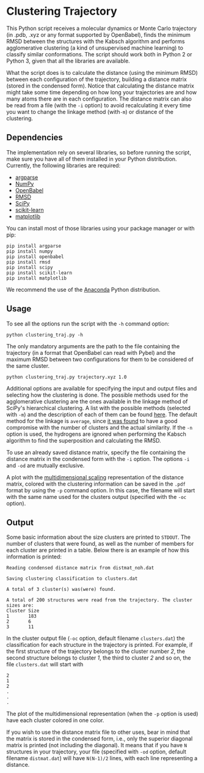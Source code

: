 # Clustering Trajectory
This Python script receives a molecular dynamics or Monte Carlo trajectory (in .pdb, .xyz or any format supported by OpenBabel), finds the minimum RMSD between the structures with the Kabsch algorithm and performs agglomerative clustering (a kind of unsupervised machine learning) to classify similar conformations. 
The script should work both in Python 2 or Python 3, given that all the libraries are available.

What the script does is to calculate the distance (using the minimum RMSD) between each configuration of the trajectory, building a distance matrix (stored in the condensed form).
Notice that calculating the distance matrix might take some time depending on how long your trajectories are and how many atoms there are in each configuration.
The distance matrix can also be read from a file (with the `-i` option) to avoid recalculating it every time you want to change the linkage method (with`-m`) or distance of the clustering.

## Dependencies
The implementation rely on several libraries, so before running the script, make sure you have all of them installed in your Python distribution.
Currently, the following libraries are required:
- [argparse](https://docs.python.org/3/library/argparse.html)
- [NumPy](http://www.numpy.org/)
- [OpenBabel](http://openbabel.org/)
- [RMSD](https://github.com/charnley/rmsd)
- [SciPy](https://www.scipy.org/)
- [scikit-learn](http://scikit-learn.org/stable/index.html)
- [matplotlib](https://matplotlib.org/)

You can install most of those libraries using your package manager or with pip:
```
pip install argparse
pip install numpy
pip install openbabel
pip install rmsd
pip install scipy
pip install scikit-learn
pip install matplotlib
```

We recommend the use of the [Anaconda](https://www.anaconda.com/download/) Python distribution.

## Usage
To see all the options run the script with the `-h` command option:
```
python clustering_traj.py -h
```

The only mandatory arguments are the path to the file containing the trajectory (in a format that OpenBabel can read with Pybel) and the maximum RMSD between two configurations for them to be considered of the same cluster.
```
python clustering_traj.py trajectory.xyz 1.0
```

Additional options are available for specifying the input and output files and selecting how the clustering is done.
The possible methods used for the agglomerative clustering are the ones available in the linkage method of SciPy's hierarchical clustering.
A list with the possible methods (selected with `-m`) and the description of each of them can be found [here](https://docs.scipy.org/doc/scipy-0.19.1/reference/generated/scipy.cluster.hierarchy.linkage.html).
The default method for the linkage is `average`, since [it was found](https://dx.doi.org/10.1021/ct700119m) to have a good compromise with the number of clusters and the actual similarity.
If the `-n` option is used, the hydrogens are ignored when performing the Kabsch algorithm to find the superposition and calculating the RMSD.

To use an already saved distance matrix, specify the file containing the distance matrix in the condensed form with the `-i` option.
The options `-i` and `-od` are mutually exclusive.

A plot with the [multidimensional scaling](http://scikit-learn.org/stable/modules/manifold.html#multidimensional-scaling) representation of the distance matrix, colored with the clustering information can be saved in the `.pdf` format by using the `-p` command option.
In this case, the filename will start with the same name used for the clusters output (specified with the `-oc` option).

## Output
Some basic information about the size clusters are printed to `STDOUT`.
The number of clusters that were found, as well as the number of members for each cluster are printed in a table.
Below there is an example of how this information is printed:
```
Reading condensed distance matrix from distmat_noh.dat

Saving clustering classification to clusters.dat

A total of 3 cluster(s) was(were) found.

A total of 200 structures were read from the trajectory. The cluster sizes are:
Cluster Size
1       183
2       6
3       11
```

In the cluster output file (`-oc` option, default filename `clusters.dat`) the classification for each structure in the trajectory is printed.
For example, if the first structure of the trajectory belongs to the cluster number *2*, the second structure belongs to cluster *1*, the third to cluster *2* and so on, the file `clusters.dat` will start with
```
2
1
2
.
.
.
```
The plot of the multidimensional representation (when the `-p` option is used) have each cluster colored in one color.

If you wish to use the distance matrix file to other uses, bear in mind that the matrix is stored in the condensed form, i.e., only the superior diagonal matrix is printed (not including the diagonal).
It means that if you have `N` structures in your trajectory, your file (specified with `-od` option, default filename `distmat.dat`) will have `N(N-1)/2` lines, with each line representing a distance.

